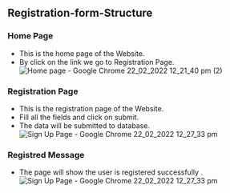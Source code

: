 ## Registration-form-Structure
 
 
 
 ### Home Page
 * This is the home page of the Website.
 * By click on the link we go to Registration Page.
![Home page - Google Chrome 22_02_2022 12_21_40 pm (2)](https://user-images.githubusercontent.com/85536954/155078314-5e8c4176-25fb-493a-afb5-b238cae75f43.png)



### Registration Page
* This is the registration page of the Website.
* Fill all the fields and click on submit.
* The data will be submitted to database.
![Sign Up Page - Google Chrome 22_02_2022 12_27_33 pm](https://user-images.githubusercontent.com/85536954/155078977-d9e0b921-71d0-4a48-adbf-5b5e9e99be61.png)

### Registred Message
* The page will show the user is registered successfully .
![Sign Up Page - Google Chrome 22_02_2022 12_27_33 pm](https://user-images.githubusercontent.com/85536954/155079302-84f43c9d-1ead-4451-948a-aabe493234e8.png)
